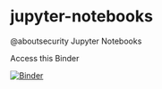 # jupyter-notebooks
@aboutsecurity Jupyter Notebooks

Access this Binder 

[![Binder](https://mybinder.org/badge_logo.svg)](https://mybinder.org/v2/gh/aboutsecurity/jupyter-notebooks/HEAD)

